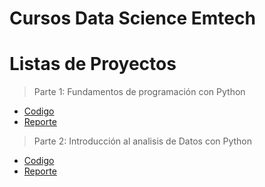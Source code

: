# Cursos Data Science Emtech

# Listas de Proyectos

> Parte 1: Fundamentos de programación con Python
- [Codigo](https://github.com/Alex-Bernal27/Proyectos-Emtech/blob/28702fb47706afff4214afb7d84a78abb5ecbbe0/PROYECTO-01-%20BERNAL-ALEJANDRO.py)
- [Reporte](https://github.com/Alex-Bernal27/Proyectos-Emtech/blob/28702fb47706afff4214afb7d84a78abb5ecbbe0/REPORTE-01-BERNAL-ALEJANDRO.pdf)

> Parte 2: Introducción al analisis de Datos con Python
- [Codigo]()
- [Reporte]()
